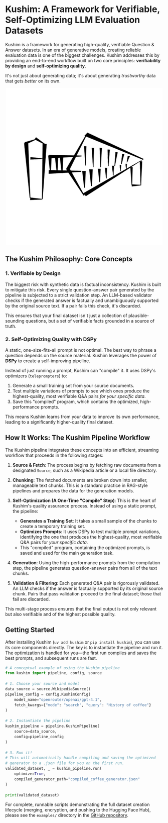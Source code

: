 # Kushim: A Framework for Verifiable, Self-Optimizing LLM Evaluation Datasets

Kushim is a framework for generating high-quality, verifiable Question & Answer datasets. In an era of generative models, creating reliable evaluation data is one of the biggest challenges. Kushim addresses this by providing an end-to-end workflow built on two core principles: **verifiability by design** and **self-optimizing quality**.

It's not just about generating data; it's about generating *trustworthy* data that gets *better* on its own.

<p align="center">
  <img src="500px-Kushim_Illustration.png" width="500" alt="Kushim Illustration"/>
</p>

## The Kushim Philosophy: Core Concepts

### 1. Verifiable by Design

The biggest risk with synthetic data is factual inconsistency. Kushim is built to mitigate this risk. Every single question-answer pair generated by the pipeline is subjected to a strict validation step. An LLM-based validator checks if the generated answer is factually and unambiguously supported by the original source text. If a pair fails this check, it's discarded.

This ensures that your final dataset isn't just a collection of plausible-sounding questions, but a set of verifiable facts grounded in a source of truth.

### 2. Self-Optimizing Quality with DSPy

A static, one-size-fits-all prompt is not optimal. The best way to phrase a question depends on the source material. Kushim leverages the power of **DSPy** to create a self-improving pipeline.

Instead of just running a prompt, Kushim can "compile" it. It uses DSPy's optimizers (`teleprompters`) to:
1.  Generate a small training set from your source documents.
2.  Test multiple variations of prompts to see which ones produce the highest-quality, most verifiable Q&A pairs *for your specific data*.
3.  Save this "compiled" program, which contains the optimized, high-performance prompts.

This means Kushim learns from your data to improve its own performance, leading to a significantly higher-quality final dataset.

## How It Works: The Kushim Pipeline Workflow

The Kushim pipeline integrates these concepts into an efficient, streaming workflow that proceeds in the following stages:

1.  **Source & Fetch**: The process begins by fetching raw documents from a designated `Source`, such as a Wikipedia article or a local file directory.

2.  **Chunking**: The fetched documents are broken down into smaller, manageable text chunks. This is a standard practice in RAG-style pipelines and prepares the data for the generation models.

3.  **Self-Optimization (A One-Time "Compile" Step)**: This is the heart of Kushim's quality assurance process. Instead of using a static prompt, the pipeline:
    *   **Generates a Training Set**: It takes a small sample of the chunks to create a temporary training set.
    *   **Optimizes Prompts**: It uses DSPy to test multiple prompt variations, identifying the one that produces the highest-quality, most verifiable Q&A pairs for *your specific data*.
    *   This "compiled" program, containing the optimized prompts, is saved and used for the main generation task.

4.  **Generation**: Using the high-performance prompts from the compilation step, the pipeline generates question-answer pairs from all of the text chunks.

5.  **Validation & Filtering**: Each generated Q&A pair is rigorously validated. An LLM checks if the answer is factually supported by its original source chunk. Pairs that pass validation proceed to the final dataset; those that fail are discarded.

This multi-stage process ensures that the final output is not only relevant but also verifiable and of the highest possible quality.

## Getting Started

After installing Kushim (`uv add kushim` or `pip install kushim`), you can use its core components directly. The key is to instantiate the pipeline and run it. The optimization is handled for you—the first run compiles and saves the best prompts, and subsequent runs are fast.

```python
# A conceptual example of using the Kushim pipeline
from kushim import pipeline, config, source

# 1. Choose your source and model
data_source = source.WikipediaSource()
pipeline_config = config.KushimConfig(
    model_name="openrouter/openai/gpt-4.1",
    fetch_kwargs={"mode": "search", "query": "History of coffee"}
)

# 2. Instantiate the pipeline
kushim_pipeline = pipeline.KushimPipeline(
    source=data_source,
    config=pipeline_config
)

# 3. Run it!
# This will automatically handle compiling and saving the optimized
# generator to a .json file for you on the first run.
validated_dataset, _ = kushim_pipeline.run(
    optimize=True,
    compiled_generator_path="compiled_coffee_generator.json"
)

print(validated_dataset)
```

For complete, runnable scripts demonstrating the full dataset creation lifecycle (merging, encryption, and pushing to the Hugging Face Hub), please see the `examples/` directory in the [GitHub repository](https://github.com/teilomillet/kushim).
